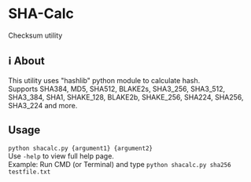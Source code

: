 # SHA-Calc
Checksum utility
## ℹ About
This utility uses "hashlib" python module to calculate hash.<br>
Supports SHA384, MD5, SHA512, BLAKE2s, SHA3_256, SHA3_512, SHA3_384, SHA1, SHAKE_128, BLAKE2b, SHAKE_256, SHA224, SHA256, SHA3_224 and more.
## Usage
`python shacalc.py {argument1} {argument2}`<br>
Use `-help` to view full help page.<br>
Example: Run CMD (or Terminal) and type `python shacalc.py sha256 testfile.txt`
